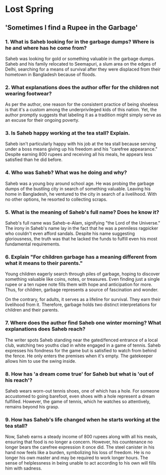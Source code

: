 # Lost Spring 
## 'Sometimes I find a Rupee in the Garbage'

### 1. What is Saheb looking for in the garbage dumps? Where is he and where has he come from? 

Saheb was looking for gold or something valuable in the garbage dumps.  
Saheb and his family relocated to Seemapuri, a slum area on the edges of Delhi, searching for a means of survival after they were displaced from their hometown in Bangladesh because of floods.

### 2. What explanations does the author offer for the children not wearing footwear? 

As per the author, one reason for the consistent practice of being shoeless is that it's a custom among the underprivileged kids of this nation. Yet, the author promptly suggests that labeling it as a tradition might simply serve as an excuse for their ongoing poverty.

### 3. Is Saheb happy working at the tea stall? Explain. 

Saheb isn't particularly happy with his job at the tea stall because serving under a boss means giving up his freedom and his "carefree appearance." Despite earning 800 rupees and receiving all his meals, he appears less satisfied than he did before.

### 4. Who was Saheb? What was he doing and why? 

Saheb was a young boy around school age. He was probing the garbage dumps of the bustling city in search of something valuable. Leaving his home in   Bangladesh, he ventured to the city in search of a livelihood. With no other options, he resorted to collecting scraps.

### 5. What is the meaning of Saheb's full name? Does he know it? 

Saheb's full name was Saheb-e-Alam, signifying "the Lord of the Universe." The irony in Saheb's name lay in the fact that he was a penniless ragpicker who couldn't even afford sandals. Despite his name suggesting gloriousness, the truth was that he lacked the funds to fulfill even his most fundamental requirements.

### 6. Explain "For children garbage has a meaning different from what it means to their parents."

Young children eagerly search through piles of garbage, hoping to discover something valuable like coins, notes, or treasures. Even finding just a single rupee or a ten rupee note fills them with hope and anticipation for more. Thus, for children, garbage represents a source of fascination and wonder.

On the contrary, for adults, it serves as a lifeline for survival. They earn their livelihood from it. Therefore, garbage holds two distinct interpretations for children and their parents.

### 7. Where does the author find Saheb one winter morning? What explanations does Saheb reach? 

The writer spots Saheb standing near the gated/fenced entrance of a local club, watching two youths clad in white engaged in a game of tennis. Saheb expresses his fondness for the game but is satisfied to watch from behind the fence. He only enters the premises when it's empty. The gatekeeper allows him to use the swing inside.

### 8. How has 'a dream come true' for Saheb but what is 'out of his reach'? 

Saheb wears worn-out tennis shoes, one of which has a hole. For someone accustomed to going barefoot, even shoes with a hole represent a dream fulfilled. However, the game of tennis, which he watches so attentively, remains beyond his grasp.

### 9. How has Saheb's life changed when he starts working at the tea stall? 

Now, Saheb earns a steady income of 800 rupees along with all his meals, ensuring that food is no longer a concern. However, his countenance no longer bears the carefree expression it once did. The steel canister in his hand now feels like a burden, symbolizing his loss of freedom. He is no longer his own master and may be required to work longer hours. The sense of helplessness in being unable to act according to his own will fills him with sadness.